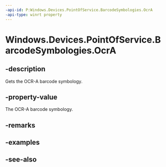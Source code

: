 ```yaml
---
-api-id: P:Windows.Devices.PointOfService.BarcodeSymbologies.OcrA
-api-type: winrt property
---
```


<!-- Property syntax
public uint OcrA { get; }
-->

# Windows.Devices.PointOfService.BarcodeSymbologies.OcrA

## -description
Gets the OCR-A barcode symbology.

## -property-value
The OCR-A barcode symbology.

## -remarks

## -examples

## -see-also
